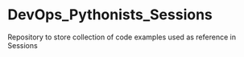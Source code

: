# DevOps_Pythonists_Sessions
Repository to store collection of code examples used as reference in Sessions
